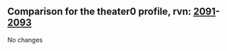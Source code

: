 ## Comparison for the theater0 profile, rvn: [2091](https://github.com/PRO100KatYT/FortniteProfileRevisions/tree/main/profiles/theater0/2091%20theater0.json)-[2093](https://github.com/PRO100KatYT/FortniteProfileRevisions/tree/main/profiles/theater0/2093%20theater0.json)

No changes
